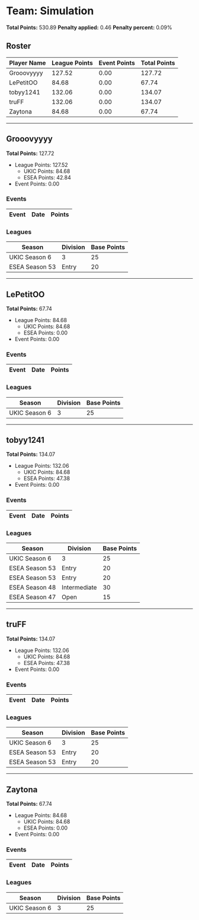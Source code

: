 # Team: Simulation

**Total Points:** 530.89
**Penalty applied:** 0.46
**Penalty percent:** 0.09%

## Roster
| Player Name | League Points | Event Points | Total Points |
|-------------|--------------|--------------|-------------|
| Grooovyyyy | 127.52 | 0.00 | 127.72 |
| LePetitOO | 84.68 | 0.00 | 67.74 |
| tobyy1241 | 132.06 | 0.00 | 134.07 |
| truFF | 132.06 | 0.00 | 134.07 |
| Zaytona | 84.68 | 0.00 | 67.74 |

---

## Grooovyyyy

**Total Points:** 127.72

- League Points: 127.52
  - UKIC Points: 84.68
  - ESEA Points: 42.84
- Event Points: 0.00

### Events
| Event | Date | Points |
|-------|------|--------|
### Leagues
| Season | Division | Base Points |
|--------|----------|-------------|
| UKIC Season 6 | 3 | 25 |
| ESEA Season 53 | Entry | 20 |
---

## LePetitOO

**Total Points:** 67.74

- League Points: 84.68
  - UKIC Points: 84.68
  - ESEA Points: 0.00
- Event Points: 0.00

### Events
| Event | Date | Points |
|-------|------|--------|
### Leagues
| Season | Division | Base Points |
|--------|----------|-------------|
| UKIC Season 6 | 3 | 25 |
---

## tobyy1241

**Total Points:** 134.07

- League Points: 132.06
  - UKIC Points: 84.68
  - ESEA Points: 47.38
- Event Points: 0.00

### Events
| Event | Date | Points |
|-------|------|--------|
### Leagues
| Season | Division | Base Points |
|--------|----------|-------------|
| UKIC Season 6 | 3 | 25 |
| ESEA Season 53 | Entry | 20 |
| ESEA Season 53 | Entry | 20 |
| ESEA Season 48 | Intermediate | 30 |
| ESEA Season 47 | Open | 15 |
---

## truFF

**Total Points:** 134.07

- League Points: 132.06
  - UKIC Points: 84.68
  - ESEA Points: 47.38
- Event Points: 0.00

### Events
| Event | Date | Points |
|-------|------|--------|
### Leagues
| Season | Division | Base Points |
|--------|----------|-------------|
| UKIC Season 6 | 3 | 25 |
| ESEA Season 53 | Entry | 20 |
| ESEA Season 53 | Entry | 20 |
---

## Zaytona

**Total Points:** 67.74

- League Points: 84.68
  - UKIC Points: 84.68
  - ESEA Points: 0.00
- Event Points: 0.00

### Events
| Event | Date | Points |
|-------|------|--------|
### Leagues
| Season | Division | Base Points |
|--------|----------|-------------|
| UKIC Season 6 | 3 | 25 |